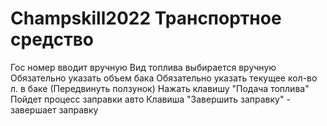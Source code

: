 # Champskill2022 Транспортное средство

Гос номер вводит вручную
Вид топлива выбирается вручную
Обязательно указать объем бака
Обязательно указать текущее кол-во л. в баке (Передвинуть ползунок)
Нажать клавишу "Подача топлива"
Пойдет процесс заправки авто
Клавиша "Завершить заправку" - завершает заправку
